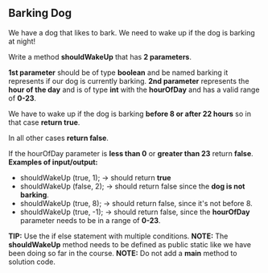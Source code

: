 ## Barking Dog

We have a dog that likes to bark. We need to wake up if the dog is barking at night!

Write a method **shouldWakeUp** that has **2 parameters**.

**1st parameter** should be of type **boolean** and be named barking it represents if
our dog is currently barking.
**2nd parameter** represents the **hour of the day** and is of type **int** with the
**hourOfDay** and has a valid range of **0-23**.

We have to wake up if the dog is barking **before 8 or after 22 hours** so in that
case **return true**.

In all other cases **return false**.

If the hourOfDay parameter is **less than 0** or **greater than 23** return **false**.
**Examples of input/output:**

- shouldWakeUp (true, 1); -> should return **true**
- shouldWakeUp (false, 2); -> should return false since the **dog is not barking**.
- shouldWakeUp (true, 8); -> should return false, since it's not before 8.
- shouldWakeUp (true, -1); -> should return false, since the **hourOfDay** parameter
  needs to be in a range of **0-23**.

**TIP:** Use the if else statement with multiple conditions.
**NOTE:** The **shouldWakeUp** method needs to be defined as public static like we
have been doing so far in the course.
**NOTE:** Do not add a **main** method to solution code.
